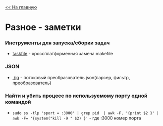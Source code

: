 [<< На главную](../README.md)

# Разное - заметки

### Инструменты для запуска/сборки задач
- [taskfile](https://taskfile.dev/) - кроссплатформенная замена makefile

### JSON
- [./jq](https://jqlang.github.io/jq/) - потоковый преобразователь json(парсер, фильтр, преобразователь) 

### Найти и убить процесс по используемому порту одной командой
- ```sudo ss -tlp 'sport = :3000' | grep pid  | awk -F, '{print $2 }' | awk -F= '{system("kill -9 " $2) }'``` - где :3000 номер порта
